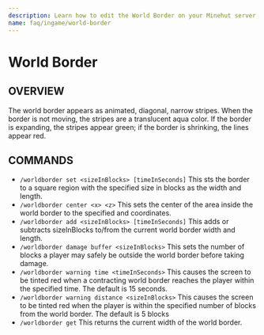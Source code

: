 ```yaml
---
description: Learn how to edit the World Border on your Minehut server.
name: faq/ingame/world-border
---
```


# World Border

## OVERVIEW

The world border appears as animated, diagonal, narrow stripes. When the border is not moving, the stripes are a translucent aqua color. If the border is expanding, the stripes appear green; if the border is shrinking, the lines appear red.

## COMMANDS

-   `/worldborder set <sizeInBlocks> [timeInSeconds]` This sts the border to a square region with the specified size in blocks as the width and length.
-   `/worldborder center <x> <z>` This sets the center of the area inside the world border to the specified and coordinates.
-   `/worldborder add <sizeInBlocks> [timeInSeconds]` This adds or subtracts sizeInBlocks to/from the current world border width and length.
-   `/worldborder damage buffer <sizeInBlocks>` This sets the number of blocks a player may safely be outside the world border before taking damage.
-   `/worldborder warning time <timeInSeconds>` This causes the screen to be tinted red when a contracting world border reaches the player within the specified time. The default is 15 seconds.
-   `/worldborder warning distance <sizeInBlocks>` This causes the screen to be tinted red when the player is within the specified number of blocks from the world border. The default is 5 blocks
-   `/worldborder get` This returns the current width of the world border.
